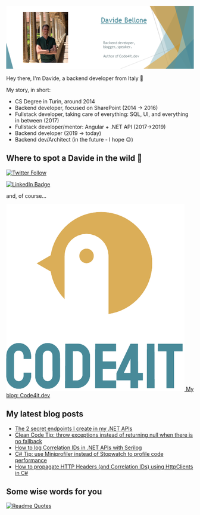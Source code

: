 ![Profile banner](./DavideBellone.png)

Hey there, I'm Davide, a backend developer from Italy 🤏 

My story, in short:

* CS Degree in Turin, around 2014
* Backend developer, focused on SharePoint (2014 -> 2016)
* Fullstack developer, taking care of everything: SQL, UI, and everything in between (2017)
* Fullstack developer/mentor: Angular + .NET API (2017->2019)
* Backend developer (2019 -> today)
* Backend dev/Architect (in the future - I hope 😉)

## Where to spot a Davide in the wild 🦏

[![Twitter Follow](https://img.shields.io/twitter/follow/BelloneDavide?label=Let%27s%20get%20in%20touch%20on%20Twitter&style=social)](https://twitter.com/BelloneDavide)

[![LinkedIn Badge](https://img.shields.io/badge/LinkedIn-Profile-informational?style=social&logo=linkedin)](https://www.linkedin.com/in/bellonedavide/)

and, of course...

[![Personal blog](./logo_small.png) My blog: Code4it.dev](https://www.code4it.dev/)


## My latest blog posts

<!-- BLOG-POST-LIST:START -->
- [The 2 secret endpoints I create in my .NET APIs](https://www.code4it.dev/blog/my-2-secret-endpoints)
- [Clean Code Tip: throw exceptions instead of returning null when there is no fallback](https://www.code4it.dev/cleancodetips/exceptions-instead-of-null)
- [How to log Correlation IDs in .NET APIs with Serilog](https://www.code4it.dev/blog/serilog-correlation-id)
- [C# Tip: use Miniprofiler instead of Stopwatch to profile code performance](https://www.code4it.dev/csharptips/profile-code-with-miniprofiler)
- [How to propagate HTTP Headers &lpar;and  Correlation IDs&rpar; using HttpClients in C#](https://www.code4it.dev/blog/propagate-httpheader-and-correlation-id)
<!-- BLOG-POST-LIST:END -->



## Some wise words for you

[![Readme Quotes](https://quotes-github-readme.vercel.app/api?type=horizontal&theme=light)](https://github.com/piyushsuthar/github-readme-quotes)
